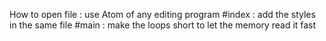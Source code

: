How to open file :
use Atom of any editing program
#index :
add the styles in the same file
#main :
 make the loops short to let the memory read it fast
